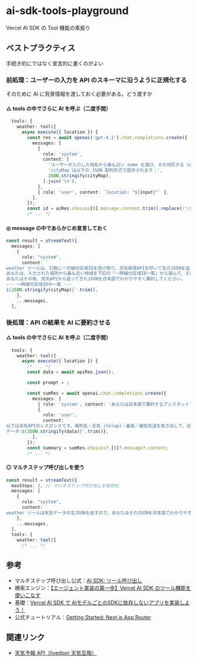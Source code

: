 # ai-sdk-tools-playground

Vercel AI SDK の Tool 機能の素振り

## ベストプラクティス

手続き的にではなく宣言的に書くのがよい

### 前処理：ユーザーの入力を API のスキーマに沿うように正規化する

そのために AI に背景情報を渡しておく必要がある。どう渡すか

#### △ tools の中でさらに AI を呼ぶ（二度手間）

```typescript
  tools: {
    weather: tool({
      async execute({ location }) {
        const res = await openai('gpt-4.1').chat.completions.create({
          messages: [
            {
              role: 'system',
              content: [
                'ユーザーが入力した地名から最も近い name を選び、その対応する id を文字列で返してください。',
                'cityMap は以下の JSON 配列形式で提供されます：',
                JSON.stringify(cityMap),
              ].join('\n'),
            },
            { role: 'user', content: `location: "${input}"` },
          ],
        });
        const id = aiRes.choices[0].message.content.trim().replace(/"/g, '');
        /* ... */
```

#### ◎ message の中であらかじめ宣言しておく

```typescript
const result = streamText({
  messages: [
    {
      role: "system",
      content: `
weather ツールは、引数に一次細分区域IDを受け取り、天気取得APIを叩いて生のJSONを返します。
あなたは、入力された場所から最も近い地域を下記の「一時細分区域ID一覧」から選んで、そのIDを指定して weather ツールを呼んでください。
あなたはその後、天気APIから返ってきたJSONを日本語でわかりやすく要約してください。
--- 一時細分区域IDの一覧 ---
${JSON.stringify(cityMap)}`.trim(),
    },
    ...messages,
  ],
```

### 後処理：API の結果を AI に要約させる

#### △ tools の中でさらに AI を呼ぶ（二度手間）

```typescript
  tools: {
    weather: tool({
      async execute({ location }) {
        /* ... */
        const data = await apiRes.json();

        const prompt = ;

        const sumRes = await openai.chat.completions.create({
          messages: [
            { role: 'system', content: 'あなたは日本語で要約するアシスタントです。' },
            {
              role: 'user', 
              content: `
以下は天気APIのレスポンスです。場所名・天気 (telop)・最高／最低気温を抜き出して、日本語で手短に要約してください。
データ:${JSON.stringify(data)}`.trim()},
          ],
        });
        const summary = sumRes.choices?.[0]?.message?.content;
        /* ... */
```

#### ◎ マルチステップ呼び出しを使う

```typescript
const result = streamText({
  maxSteps: 2, // マルチステップ呼び出しを有効化
  messages: [
    {
      role: "system",
      content: `
weather ツールは天気データの生JSONを返すので、あなたはそのJSONを日本語でわかりやすく要約してください。`
    },
    ...messages,
  ],
  tools: {
    weather: tool({
      /* ... */
```

## 参考

- マルチステップ呼び出し公式：[AI SDK: ツール呼び出し](https://ai-sdk.dev/docs/ai-sdk-core/tools-and-tool-calling#multi-step-calls-using-maxsteps)
- 検索エンジン：[【エージェント実装の第一歩】Vercel AI SDK のツール機能を使いこなす](https://zenn.dev/kikagaku/articles/14b51ea07b46c6)
- 基礎：[Vercel AI SDK で AIモデルごとのSDKに依存しないアプリを実装しよう！](https://zenn.dev/nomhiro/articles/poc-vercel-ai-sdk)
- 公式チュートリアル：[Getting Started: Next.js App Router](https://ai-sdk.dev/docs/getting-started/nextjs-app-router)

## 関連リンク

- [天気予報 API（livedoor 天気互換）](https://weather.tsukumijima.net/)
